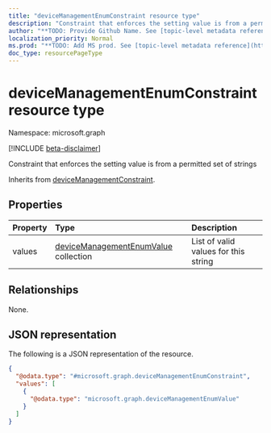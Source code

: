 ```yaml
---
title: "deviceManagementEnumConstraint resource type"
description: "Constraint that enforces the setting value is from a permitted set of strings"
author: "**TODO: Provide Github Name. See [topic-level metadata reference](https://msgo.azurewebsites.net/add/document/guidelines/metadata.html#topic-level-metadata)**"
localization_priority: Normal
ms.prod: "**TODO: Add MS prod. See [topic-level metadata reference](https://msgo.azurewebsites.net/add/document/guidelines/metadata.html#topic-level-metadata)**"
doc_type: resourcePageType
---
```


# deviceManagementEnumConstraint resource type

Namespace: microsoft.graph

[!INCLUDE [beta-disclaimer](../../includes/beta-disclaimer.md)]

Constraint that enforces the setting value is from a permitted set of strings


Inherits from [deviceManagementConstraint](../resources/devicemanagementconstraint.md).

## Properties
|Property|Type|Description|
|:---|:---|:---|
|values|[deviceManagementEnumValue](../resources/devicemanagementenumvalue.md) collection|List of valid values for this string|

## Relationships
None.

## JSON representation
The following is a JSON representation of the resource.
<!-- {
  "blockType": "resource",
  "@odata.type": "microsoft.graph.deviceManagementEnumConstraint"
}
-->
``` json
{
  "@odata.type": "#microsoft.graph.deviceManagementEnumConstraint",
  "values": [
    {
      "@odata.type": "microsoft.graph.deviceManagementEnumValue"
    }
  ]
}
```

